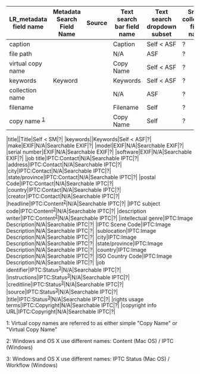 |LR_metadata field name| Metadata Search Field Name | Source | Text search bar field name | Text search dropdown subset | Smart collection field name|
|---|---|---|---|---|---|
|caption|||Caption|Self < ASF|?|
|file path|||N/A|ASF|?|
|virtual copy name|||Copy Name|Self < ASF|?|
|keywords|Keyword||Keywords|Self < ASF|?|
|collection name|||N/A|ASF|?|
|filename|||Filename|Self|?|
|copy name <sup>[1](#myfootnote1)</sup>|||Copy Name|Self|?|


|title||Title|Self < SM|?|
|keywords||Keywords|Self < ASF|?|
|make|EXIF|N/A|Searchable EXIF|?|
|model|EXIF|N/A|Searchable EXIF|?|
|serial number|EXIF|N/A|Searchable EXIF|?|
|software|EXIF|N/A|Searchable EXIF|?|
|job title|IPTC:Contact|N/A|Searchable IPTC|?|
|address|IPTC:Contact|N/A|Searchable IPTC|?|
|city|IPTC:Contact|N/A|Searchable IPTC|?|
|state/province|IPTC:Contact|N/A|Searchable IPTC|?|
|postal Code|IPTC:Contact|N/A|Searchable IPTC|?|
|country|IPTC:Contact|N/A|Searchable IPTC|?|
|creator|IPTC:Contact|N/A|Searchable IPTC|?|
|headline|IPTC:Content<sup>[2](#myfootnote2)</sup>|N/A|Searchable IPTC|?|
|IPTC subject code|IPTC:Content<sup>[2](#myfootnote2)</sup>|N/A|Searchable IPTC|?|
|description writer|IPTC:Content<sup>[2](#myfootnote2)</sup>|N/A|Searchable IPTC|?|
|intellectual genre|IPTC:Image Description|N/A|Searchable IPTC|?|
|IPTC Scene Code|IPTC:Image Description|N/A|Searchable IPTC|?|
|sublocation|IPTC:Image Description|N/A|Searchable IPTC|?|
|city|IPTC:Image Description|N/A|Searchable IPTC|?|
|state/province|IPTC:Image Description|N/A|Searchable IPTC|?|
|country|IPTC:Image Description|N/A|Searchable IPTC|?|
|ISO Country Code|IPTC:Image Description|N/A|Searchable IPTC|?|
|job identifier|IPTC:Status<sup>[3](#myfootnote3)</sup>|N/A|Searchable IPTC|?|
|instructions|IPTC:Status<sup>[3](#myfootnote3)</sup>|N/A|Searchable IPTC|?|
|creditline|IPTC:Status<sup>[3](#myfootnote3)</sup>|N/A|Searchable IPTC|?|
|source|IPTC:Status<sup>[3](#myfootnote3)</sup>|N/A|Searchable IPTC|?|
|title|IPTC:Status<sup>[3](#myfootnote3)</sup>|N/A|Searchable IPTC|?|
|rights usage terms|IPTC:Copyright|N/A|Searchable IPTC|?|
|copyright info URL|IPTC:Copyright|N/A|Searchable IPTC|?|

<a name="myfootnote1">1</a>: Virtual copy names are referred to as either simple "Copy Name" or "Virtual Copy Name"

<a name="myfootnote2">2</a>: Windows and OS X use different names: Content (Mac OS) / IPTC (Windows)

<a name="myfootnote3">3</a>: Windows and OS X use different names: IPTC Status (Mac OS) / Workflow (Windows)
